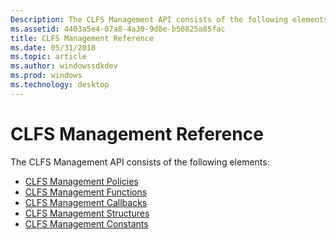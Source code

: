```yaml
---
Description: The CLFS Management API consists of the following elementsCLFS Management PoliciesCLFS Management FunctionsCLFS Management CallbacksCLFS Management StructuresCLFS Management Constants
ms.assetid: 4403a5e4-07a8-4a30-9d8e-b50825a85fac
title: CLFS Management Reference
ms.date: 05/31/2018
ms.topic: article
ms.author: windowssdkdev
ms.prod: windows
ms.technology: desktop
---
```


# CLFS Management Reference

The CLFS Management API consists of the following elements:

-   [CLFS Management Policies](clfs-management-policies.md)
-   [CLFS Management Functions](clfs-management-functions.md)
-   [CLFS Management Callbacks](clfs-management-callbacks.md)
-   [CLFS Management Structures](clfs-management-structures.md)
-   [CLFS Management Constants](clfs-management-constants.md)

 

 



